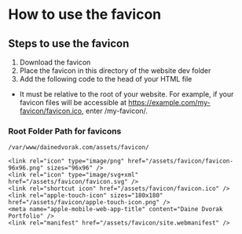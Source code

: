 # How to use the favicon
## Steps to use the favicon
 1. Download the favicon
 2. Place the favicon in this directory of the website dev folder
 3. Add the following code to the head of your HTML file
- It must be relative to the root of your website. For example, if your favicon files will be accessible at https://example.com/my-favicon/favicon.ico, enter /my-favicon/.
### Root Folder Path for favicons
```/var/www/dainedvorak.com/assets/favicon/```

```
<link rel="icon" type="image/png" href="/assets/favicon/favicon-96x96.png" sizes="96x96" />
<link rel="icon" type="image/svg+xml" href="/assets/favicon/favicon.svg" />
<link rel="shortcut icon" href="/assets/favicon/favicon.ico" />
<link rel="apple-touch-icon" sizes="180x180" href="/assets/favicon/apple-touch-icon.png" />
<meta name="apple-mobile-web-app-title" content="Daine Dvorak Portfolio" />
<link rel="manifest" href="/assets/favicon/site.webmanifest" />

```